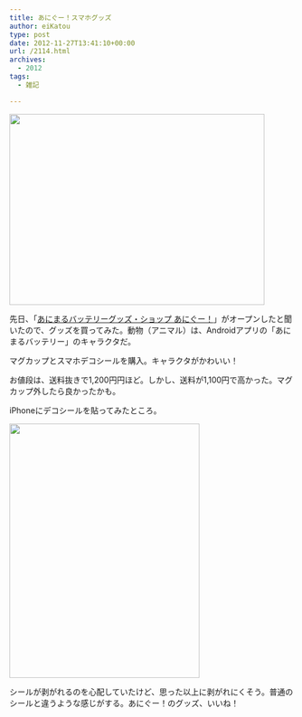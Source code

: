 ```yaml
---
title: あにぐー！スマホグッズ
author: eiKatou
type: post
date: 2012-11-27T13:41:10+00:00
url: /2114.html
archives:
  - 2012
tags:
  - 雑記

---
```

[<img src="/blog/uploads/2012/11/IMG_1032.jpg" alt="" title="IMG_1032" width="451" height="338" class="alignnone size-full wp-image-2115" srcset="/blog/uploads/2012/11/IMG_1032.jpg 451w, /blog/uploads/2012/11/IMG_1032-300x224.jpg 300w, /blog/uploads/2012/11/IMG_1032-400x300.jpg 400w" sizes="(max-width: 451px) 100vw, 451px" />][1]
  
先日、「[あにまるバッテリーグッズ・ショップ あにぐー！][2]」がオープンしたと聞いたので、グッズを買ってみた。動物（アニマル）は、Androidアプリの「あにまるバッテリー」のキャラクタだ。

マグカップとスマホデコシールを購入。キャラクタがかわいい！

お値段は、送料抜きで1,200円円ほど。しかし、送料が1,100円で高かった。マグカップ外したら良かったかも。

iPhoneにデコシールを貼ってみたところ。
  
[<img src="/blog/uploads/2012/11/IMG_0264.jpeg" alt="" title="IMG_0264" width="336" height="450" class="alignnone size-full wp-image-2116" srcset="/blog/uploads/2012/11/IMG_0264.jpeg 336w, /blog/uploads/2012/11/IMG_0264-224x300.jpeg 224w" sizes="(max-width: 336px) 100vw, 336px" />][3]

シールが剥がれるのを心配していたけど、思った以上に剥がれにくそう。普通のシールと違うような感じがする。あにぐー！のグッズ、いいね！

 [1]: /blog/uploads/2012/11/IMG_1032.jpg
 [2]: http://animal-goods.net/
 [3]: /blog/uploads/2012/11/IMG_0264.jpeg
